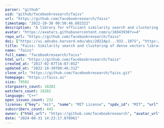 ```yaml
---
parser: "github"
uid: "github/facebookresearch/faiss"
url: "https://github.com/facebookresearch/faiss"
timestamp: "2022-10-30 00:50:46.602322"
description: "A library for efficient similarity search and clustering of dense vectors."
avatar: "https://avatars.githubusercontent.com/u/16943930?v=4"
repo_url: "https://github.com/facebookresearch/faiss"
doi: ["https://ui.adsabs.harvard.edu/abs/2022ApJ...932..107S", "https://ui.adsabs.harvard.edu/abs/2017arXiv170208734J", "https://ui.adsabs.harvard.edu/abs/2022ascl.soft10024J/abstract"]
title: "Faiss: Similarity search and clustering of dense vectors library"
name: "faiss"
full_name: "facebookresearch/faiss"
html_url: "https://github.com/facebookresearch/faiss"
created_at: "2017-02-07T16:07:05Z"
updated_at: "2022-10-30T00:46:31Z"
clone_url: "https://github.com/facebookresearch/faiss.git"
homepage: "https://faiss.ai"
size: 79501
stargazers_count: 18282
watchers_count: 18282
language: "C++"
open_issues_count: 232
license: {"key": "mit", "name": "MIT License", "spdx_id": "MIT", "url": "https://api.github.com/licenses/mit", "node_id": "MDc6TGljZW5zZTEz"}
subscribers_count: 443
owner: {"html_url": "https://github.com/facebookresearch", "avatar_url": "https://avatars.githubusercontent.com/u/16943930?v=4", "login": "facebookresearch", "type": "Organization"}
date: "2024-08-31 14:23:17.078961"
---
```

